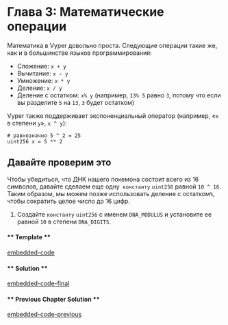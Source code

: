 <!-- Add translation for the following page: https://vyper.fun/#/1/math_operations
Do NOT change the code below. The below code runs the code editor -->

# Глава 3: Математические операции

Математика в Vyper довольно проста. Следующие операции такие же, как и в большинстве языков программирования:

- Сложение: `x + y`
- Вычитание: `x - y` 
- Умножение: `x * y`
- Деление: `х / у`
- Деление с остатком: `x% y` (например, `13% 5` равно `3`, потому что если вы разделите `5` на `13`, `3` будет остатком)

Vyper также поддерживает экспоненциальный оператор (например, «`x` в степени `y`», `x ^ y`):

```vyper
# равнозначно 5 ^ 2 = 25
uint256 х = 5 ** 2
```


## Давайте проверим это

Чтобы убедиться, что ДНК нашего покемона состоит всего из 16 символов, давайте сделаем еще одну` константу` `uint256` равной `10 ^ 16`. Таким образом, мы можем позже использовать деление с остатком`%`, чтобы сократить целое число до 16 цифр.

1. Создайте `константу` `uint256` с именем `DNA_MODULUS` и установите ее равной `10` в степени `DNA_DIGITS`.
 
<!-- tabs:start -->

#### ** Template **

[embedded-code](../assets/1/1.3-template-code.vy ':include :type=code embed-template')

#### ** Solution **

[embedded-code-final](../assets/1/1.3-finished-code.vy ':include :type=code embed-final')

#### ** Previous Chapter Solution **

[embedded-code-previous](../assets/1/1.2-finished-code.vy ':include :type=code embed-previous')

<!-- tabs:end -->
